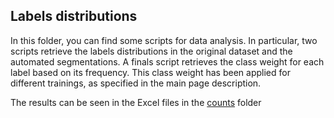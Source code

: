 ## Labels distributions

In this folder, you can find some scripts for data analysis. In particular, two scripts retrieve the labels distributions in the original dataset and the automated segmentations. A finals script retrieves the class weight for each label based on its frequency. This class weight has been applied for different trainings, as specified in the main page description.

The results can be seen in the Excel files in the [counts](/code/info-files/counts) folder
